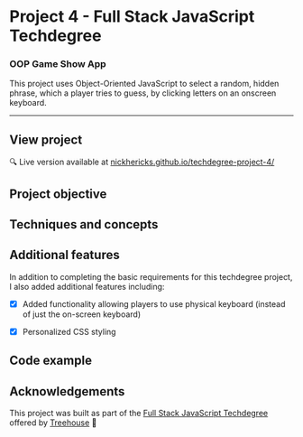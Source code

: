 # Project 4 - Full Stack JavaScript Techdegree

### OOP Game Show App
This project uses Object-Oriented JavaScript to select a random, hidden phrase, which a player tries to guess, by clicking letters on an onscreen keyboard.

***
<!-- <img src="https://res.cloudinary.com/dtqevfsxh/image/upload/v1550234182/portfolio/interactive-form-1.png" width="400px"><img src="https://res.cloudinary.com/dtqevfsxh/image/upload/v1550218646/portfolio/screenshot-padding-github.png" width="50px">
<img src="https://res.cloudinary.com/dtqevfsxh/image/upload/v1550234182/portfolio/interactive-form-2.png" width="400px"> -->

## View project
:mag: Live version available at [nickhericks.github.io/techdegree-project-4/](https://nickhericks.github.io/techdegree-project-4/)

## Project objective
<!-- To complete this project I built customized conditional behavior and interactivity. Form validation is handled on the client side using JavaScript and regular expressions, with customized error messages for each field. Also, jQuery is used in this project which allowed for a shorter and simplified syntax. -->

## Techniques and concepts
<!-- - jQuery - For document traversal/manipulation, event handling and animation
- Regular Expressions - For form validation
- Progressive Enhancement - JavaScript added without making the page dependent upon JavaScript. -->

## Additional features
In addition to completing the basic requirements for this techdegree project, I also added additional features including:

- [x] Added functionality allowing players to use physical keyboard (instead of just the on-screen keyboard)
- [x] Personalized CSS styling


## Code example
<!-- An example of one of the JavaScript functions in this project:
1. The validEmail function  uses a regular expression to test the value of the email field and assigns the result to an emailIsValid variable
2. A switch statement is then used to determine if an error message is shown or hidden.
3. The emailIsValid variable is then returned and later used along with other form field validation functions to determine if the user can submit the form.

```javascript
// Check email value, show appropriate errors and return true if no errors
const validEmail = function() {
  const emailIsValid = /^[^@]+@[^@]+\.[a-z]+$/i.test($($email).val());
  // If name is valid, hide errors, else show errors
  emailIsValid ? (removeError($($email), $emailError)) : (showError($($email), $emailError));
  // Return true if valid
  return emailIsValid;
}
``` -->

## Acknowledgements
This project was built as part of the [Full Stack JavaScript Techdegree](https://join.teamtreehouse.com/techdegree/) offered by [Treehouse](https://teamtreehouse.com) :raised_hands:

